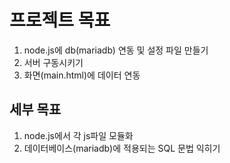 # 프로젝트 목표

1. node.js에 db(mariadb) 연동 및 설정 파일 만들기
2. 서버 구동시키기
3. 화면(main.html)에 데이터 연동


## 세부 목표
1. node.js에서 각 js파일 모듈화
2. 데이터베이스(mariadb)에 적용되는 SQL 문법 익히기